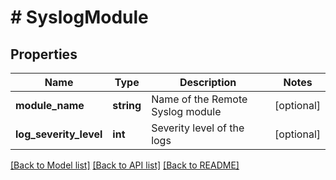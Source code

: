 # # SyslogModule

## Properties

Name | Type | Description | Notes
------------ | ------------- | ------------- | -------------
**module_name** | **string** | Name of the Remote Syslog module | [optional]
**log_severity_level** | **int** | Severity level of the logs | [optional]

[[Back to Model list]](../../README.md#models) [[Back to API list]](../../README.md#endpoints) [[Back to README]](../../README.md)
